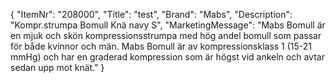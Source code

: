 {
  "ItemNr": "208000",
  "Title": "test",
  "Brand": "Mabs",
  "Description": "Kompr.strumpa Bomull Knä navy S",
  "MarketingMessage": "Mabs Bomull är en mjuk och skön kompressionsstrumpa med hög andel bomull som passar för både kvinnor och män. Mabs Bomull är av kompressionsklass 1 (15-21 mmHg) och har en graderad kompression som är högst vid ankeln och avtar sedan upp mot knät."
}